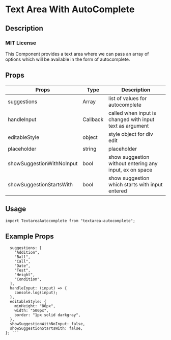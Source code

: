 # Text Area With AutoComplete

## Description
### MIT License

This Component provides a text area where we can pass an array of options which will be available in the form of autocomplete.

## Props

| Props                    | Type        | Description                                                             |
| -----------              | ----------- | --------------------------------------------                            |
| suggestions              | Array       | list of values for autocomplete                                         |
| handleInput              | Callback    | called when input is changed with input text as argument                |
| editableStyle            | object      |  style object for div edit                                              |
| placeholder              | string      |  placeholder                                                            |
|showSuggestionWithNoInput | bool        |  show suggestion without entering any input, ex on space                |
|showSuggestionStartsWith  | bool        |  show suggestion which starts with input entered                        |

## Usage

```
import TextareaAutocomplete from "textarea-autocomplete";
```

## Example Props

``` TextareaAutocomplete.defaultProps = {
  suggestions: [
    "Addition",
    "Ball",
    "Call",
    "Date",
    "Test",
    "Height",
    "Condition",
  ],
  handleInput: (input) => {
    console.log(input);
  },
  editableStyle: {
    minHeight: "80px",
    width: "500px",
    border: "1px solid darkgray",
  },
  showSuggestionWithNoInput: false,
  showSuggestionStartsWith: false,
}; ```
